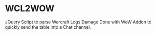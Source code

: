# WCL2WOW
JQuery Script to parse Warcraft Logs Damage Done with WoW Addon to quickly send the table into a Chat channel. 
